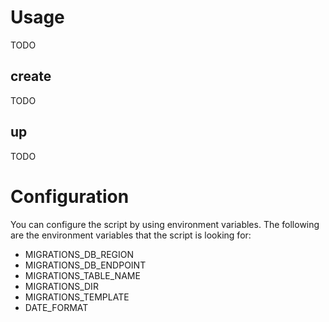 # Usage

TODO

## create

TODO

## up

TODO

# Configuration

You can configure the script by using environment variables. The following are the environment variables that the script is looking for:

- MIGRATIONS_DB_REGION
- MIGRATIONS_DB_ENDPOINT
- MIGRATIONS_TABLE_NAME
- MIGRATIONS_DIR
- MIGRATIONS_TEMPLATE
- DATE_FORMAT
